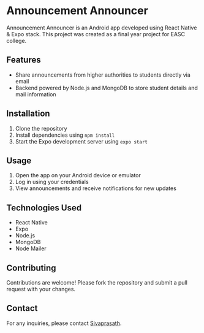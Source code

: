 # Announcement Announcer

Announcement Announcer is an Android app developed using React Native & Expo stack. This project was created as a final year project for EASC college.

## Features
- Share announcements from higher authorities to students directly via email
- Backend powered by Node.js and MongoDB to store student details and mail information

## Installation
1. Clone the repository
2. Install dependencies using `npm install`
3. Start the Expo development server using `expo start`

## Usage
1. Open the app on your Android device or emulator
2. Log in using your credentials
3. View announcements and receive notifications for new updates

## Technologies Used
- React Native
- Expo
- Node.js
- MongoDB
- Node Mailer

## Contributing
Contributions are welcome! Please fork the repository and submit a pull request with your changes.

## Contact
For any inquiries, please contact [Sivaprasath](mailto:prasathsiva2004@gmail.com).
